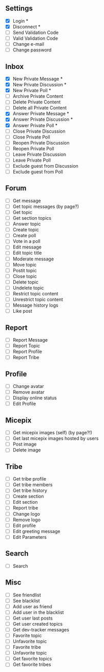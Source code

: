 ## Settings
- [x] Login *
- [x] Disconnect *
- [ ] Send Validation Code
- [ ] Valid Validation Code
- [ ] Change e-mail
- [ ] Change password

## Inbox
- [x] New Private Message *
- [x] New Private Discussion *
- [x] New Private Poll *
- [ ] Archive Private Content
- [ ] Delete Private Content
- [ ] Delete all Private Content
- [x] Answer Private Message *
- [x] Answer Private Discussion *
- [x] Answer Private Poll *
- [ ] Close Private Discussion
- [ ] Close Private Poll
- [ ] Reopen Private Discussion
- [ ] Reopen Private Poll
- [ ] Leave Private Discussion
- [ ] Leave Private Poll
- [ ] Exclude guest from Discussion
- [ ] Exclude guest from Poll

## Forum
- [ ] Get message
- [ ] Get topic messages (by page?)
- [ ] Get topic
- [ ] Get section topics
- [ ] Answer topic
- [ ] Create topic
- [ ] Create poll
- [ ] Vote in a poll
- [ ] Edit message
- [ ] Edit topic title
- [ ] Moderate message
- [ ] Move topic
- [ ] Postit topic
- [ ] Close topic
- [ ] Delete topic
- [ ] Undelete topic
- [ ] Restrict topic content
- [ ] Unrestrict topic content
- [ ] Message history logs
- [ ] Like post

## Report
- [ ] Report Message
- [ ] Report Topic
- [ ] Report Profile
- [ ] Report Tribe

## Profile
- [ ] Change avatar
- [ ] Remove avatar
- [ ] Display online status
- [ ] Edit Profile
	
## Micepix
- [ ] Get micepix images (self) (by page?!)
- [ ] Get last micepix images hosted by users
- [ ] Post image
- [ ] Delete image

## Tribe
- [ ] Get tribe profile
- [ ] Get tribe members
- [ ] Get tribe history
- [ ] Create section
- [ ] Edit section
- [ ] Report tribe
- [ ] Change logo
- [ ] Remove logo
- [ ] Edit profile
- [ ] Edit greeting message
- [ ] Edit Parameters

## Search
- [ ] Search

## Misc
- [ ] See friendlist
- [ ] See blacklist
- [ ] Add user as friend
- [ ] Add user in the blacklist
- [ ] Get user last posts
- [ ] Get user created topics
- [ ] Get dev-tracker messages
- [ ] Favorite topic
- [ ] Unfavorite topic
- [ ] Favorite tribe
- [ ] Unfavorite topic
- [ ] Get favorite topics
- [ ] Get favorite tribes